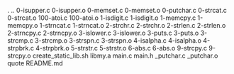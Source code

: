 .
..
0-isupper.c
0-isupper.o
0-memset.c
0-memset.o
0-putchar.c
0-strcat.c
0-strcat.o
100-atoi.c
100-atoi.o
1-isdigit.c
1-isdigit.o
1-memcpy.c
1-memcpy.o
1-strncat.c
1-strncat.o
2-strchr.c
2-strchr.o
2-strlen.c
2-strlen.o
2-strncpy.c
2-strncpy.o
3-islower.c
3-islower.o
3-puts.c
3-puts.o
3-strcmp.c
3-strcmp.o
3-strspn.c
3-strspn.o
4-isalpha.c
4-isalpha.o
4-strpbrk.c
4-strpbrk.o
5-strstr.c
5-strstr.o
6-abs.c
6-abs.o
9-strcpy.c
9-strcpy.o
create_static_lib.sh
libmy.a
main.c
main.h
_putchar.c
_putchar.o
quote
README.md
